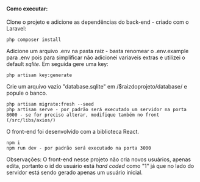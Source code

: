 #### Como executar:

Clone o projeto e adicione as dependências do back-end - criado com o Laravel:

```
php composer install
```
Adicione um arquivo .env na pasta raiz - basta renomear o .env.example para .env pois para simplificar não adicionei variaveis extras e utilizei o default _sqlite_. Em seguida gere uma key:
```
php artisan key:generate
```
Crie um arquivo vazio "database.sqlite" em /$raizdoprojeto/database/ e popule o banco.
```
php artisan migrate:fresh --seed
php artisan serve - por padrão será executado um servidor na porta 8000 - se for preciso alterar, modifique também no front (/src/libs/axios/)
```

O front-end foi desenvolvido com a biblioteca React.

```
npm i
npm run dev - por padrão será executado na porta 3000
```
Observações: 
O front-end nesse projeto não cria novos usuários, apenas edita, portanto o id do usuário está _hard coded_ como "1" já que no lado do servidor está sendo gerado apenas um usuário inicial. 
